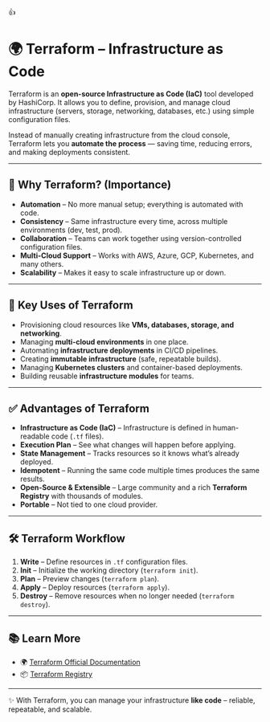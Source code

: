 👍
 
# 🌍 Terraform – Infrastructure as Code

Terraform is an **open-source Infrastructure as Code (IaC)** tool developed by HashiCorp. It allows you to define, provision, and manage cloud infrastructure (servers, storage, networking, databases, etc.) using simple configuration files.

Instead of manually creating infrastructure from the cloud console, Terraform lets you **automate the process** — saving time, reducing errors, and making deployments consistent.

---

## 🔹 Why Terraform? (Importance)

* **Automation** – No more manual setup; everything is automated with code.
* **Consistency** – Same infrastructure every time, across multiple environments (dev, test, prod).
* **Collaboration** – Teams can work together using version-controlled configuration files.
* **Multi-Cloud Support** – Works with AWS, Azure, GCP, Kubernetes, and many others.
* **Scalability** – Makes it easy to scale infrastructure up or down.

---

## 🚀 Key Uses of Terraform

* Provisioning cloud resources like **VMs, databases, storage, and networking**.
* Managing **multi-cloud environments** in one place.
* Automating **infrastructure deployments** in CI/CD pipelines.
* Creating **immutable infrastructure** (safe, repeatable builds).
* Managing **Kubernetes clusters** and container-based deployments.
* Building reusable **infrastructure modules** for teams.

---

## ✅ Advantages of Terraform

* **Infrastructure as Code (IaC)** – Infrastructure is defined in human-readable code (`.tf` files).
* **Execution Plan** – See what changes will happen before applying.
* **State Management** – Tracks resources so it knows what’s already deployed.
* **Idempotent** – Running the same code multiple times produces the same results.
* **Open-Source & Extensible** – Large community and a rich **Terraform Registry** with thousands of modules.
* **Portable** – Not tied to one cloud provider.

---

## 🛠 Terraform Workflow

1. **Write** – Define resources in `.tf` configuration files.
2. **Init** – Initialize the working directory (`terraform init`).
3. **Plan** – Preview changes (`terraform plan`).
4. **Apply** – Deploy resources (`terraform apply`).
5. **Destroy** – Remove resources when no longer needed (`terraform destroy`).

---

## 📚 Learn More

* 🌍 [Terraform Official Documentation](https://developer.hashicorp.com/terraform/docs)
* 📦 [Terraform Registry](https://registry.terraform.io/)

---

✨ With Terraform, you can manage your infrastructure **like code** – reliable, repeatable, and scalable.

 
